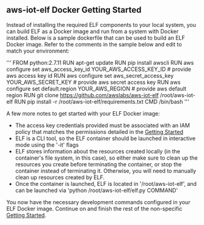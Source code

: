 ## aws-iot-elf Docker Getting Started

Instead of installing the required ELF components to your local system, you can build ELF as a Docker image and run from a system with Docker installed. Below is a sample dockerfile that can be used to build an ELF Docker image. Refer to the comments in the sample below and edit to match your environment:

'''
FROM python:2.7.11
RUN apt-get update
RUN pip install awscli
RUN aws configure set aws_access_key_id YOUR_AWS_ACCESS_KEY_ID # provide aws access key id
RUN aws configure set aws_secret_access_key YOUR_AWS_SECRET_KEY # provide aws secret access key
RUN aws configure set default.region YOUR_AWS_REGION # provide aws default region
RUN git clone https://github.com/awslabs/aws-iot-elf /root/aws-iot-elf
RUN pip install -r /root/aws-iot-elf/requirements.txt
CMD /bin/bash
'''

A few more notes to get started with your ELF Docker image:
- The access key credentials provided must be associated with an IAM policy that matches the permissions detailed in the  [Getting Started](https://github.com/awslabs/aws-iot-elf)
- ELF is a CLI tool, so the ELF container should be launched in interactive mode using the '-it' flags
- ELF stores information about the resources created locally (in the container's file system, in this case), so either make sure to clean up the resources you create before terminating the container, or stop the container instead of terminating it. Otherwise, you will need to manually clean up resources created by ELF.
- Once the container is launched, ELF is located in '/root/aws-iot-elf', and can be launched via 'python /root/aws-iot-elf/elf.py COMMAND'

You now have the necessary development commands configured in your ELF Docker image. Continue on and finish the rest of the non-specific [Getting Started](https://github.com/awslabs/aws-iot-elf).
